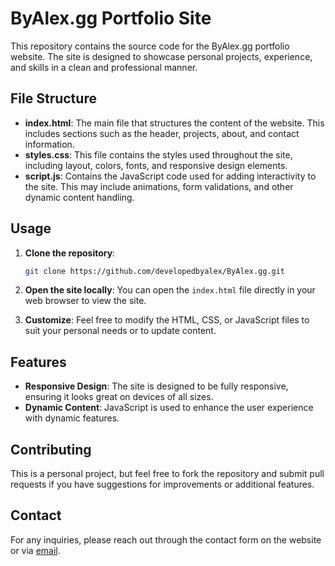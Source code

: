 
# ByAlex.gg Portfolio Site

This repository contains the source code for the ByAlex.gg portfolio website. The site is designed to showcase personal projects, experience, and skills in a clean and professional manner.

## File Structure

- **index.html**: The main file that structures the content of the website. This includes sections such as the header, projects, about, and contact information.
- **styles.css**: This file contains the styles used throughout the site, including layout, colors, fonts, and responsive design elements.
- **script.js**: Contains the JavaScript code used for adding interactivity to the site. This may include animations, form validations, and other dynamic content handling.

## Usage

1. **Clone the repository**:
   ```bash
   git clone https://github.com/developedbyalex/ByAlex.gg.git
   ```

2. **Open the site locally**:
   You can open the `index.html` file directly in your web browser to view the site.

3. **Customize**:
   Feel free to modify the HTML, CSS, or JavaScript files to suit your personal needs or to update content.

## Features

- **Responsive Design**: The site is designed to be fully responsive, ensuring it looks great on devices of all sizes.
- **Dynamic Content**: JavaScript is used to enhance the user experience with dynamic features.

## Contributing

This is a personal project, but feel free to fork the repository and submit pull requests if you have suggestions for improvements or additional features.

## Contact

For any inquiries, please reach out through the contact form on the website or via [email](contact@developedbyalex.com).
